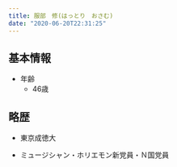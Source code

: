 ```yaml
---
title: 服部　修(はっとり　おさむ)
date: "2020-06-20T22:31:25"
---
```


## 基本情報
* 年齢
  * 46歳

## 略歴

* 東京成徳大

* ミュージシャン・ホリエモン新党員・Ｎ国党員

